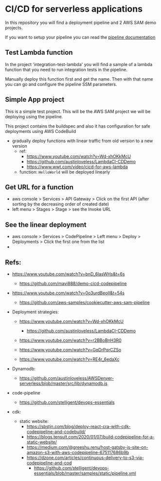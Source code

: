# CI/CD for serverless applications

In this repository you will find a deployment pipeline and 2 AWS SAM demo projects.

If you want to setup your pipeline you can read the [pipeline documentation](/pipeline/Pipeline-instructions.md)

## Test Lambda function

In the project 'integration-test-lambda' you will find a sample of a lambda function that you need to run integration tests in the pipeline.

Manually deploy this function first and get the name. Then with that name you can go and configure the pipeline SSM parameters.

## Simple App project

This is a simple test project. This will be the AWS SAM project we will be deploying using the pipeline.

This project contains the buildspec and also it has configuration for safe deployments using AWS CodeBuild

- gradually deploy functions with linear traffic from old version to a new version
    - ref: 
        - https://www.youtube.com/watch?v=Wd-xhOKkMcU
        - https://github.com/austinloveless/LambdaCI-CDDemo
        - https://www.wwt.com/video/cicd-for-aws-lambda
    - function: `HelloWorld` will be deployed linearly

## Get URL for a function
- aws console > Services > API Gateway > Click on the first API (after sorting by the decreasing order of created date)
- left menu > Stages > Stage > see the Invoke URL

## See the linear deployment
- aws console > Services > CodePipeline > Left menu > Deploy > Deployments > Click the first one from the list
- 

## Refs:

- https://www.youtube.com/watch?v=bnD_6lasWHs&t=6s
    - https://github.com/mavi888/demo-cicd-codepipeline

- https://www.youtube.com/watch?v=0o3urdBeoII&t=54s
    - https://github.com/aws-samples/cookiecutter-aws-sam-pipeline

- Deployment strategies:
    - https://www.youtube.com/watch?v=Wd-xhOKkMcU
        - https://github.com/austinloveless/LambdaCI-CDDemo

    - https://www.youtube.com/watch?v=r2BBoBnH3R0
    - https://www.youtube.com/watch?v=GqDrPqrCZSo
    - https://www.youtube.com/watch?v=RE4r_6edaXc

    
- Dynamodb:
    - https://github.com/austinloveless/AWSDenver-serverless/blob/master/src/lib/dynamodb.js

- code-pipeline
    - https://github.com/stelligent/devops-essentials

- cdk:
    - static website: 
        - https://sbstjn.com/blog/deploy-react-cra-with-cdk-codepipeline-and-codebuild/
        - https://blogs.tensult.com/2020/01/07/build-codepipeline-for-a-static-website/
        - https://medium.com/@greeshu.renu/host-gatsby-js-site-on-amazon-s3-with-aws-codepipeline-675117686b9b
        - https://dzone.com/articles/continuous-delivery-to-s3-via-codepipeline-and-cod
            - https://github.com/stelligent/devops-essentials/blob/master/samples/static/pipeline.yml
        

